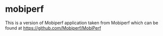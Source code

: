 # mobiperf
This is a version of Mobiperf application taken from Mobiperf which can be found at https://github.com/Mobiperf/MobiPerf
